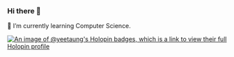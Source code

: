 ### Hi there 👋 
🌱 I’m currently learning Computer Science.

[![An image of @yeetaung's Holopin badges, which is a link to view their full Holopin profile](https://holopin.me/yeetaung)](https://holopin.io/@yeetaung)
<!--
**Yee-Taung/Yee-Taung** is a ✨ _special_ ✨ repository because its `README.md` (this file) appears on your GitHub profile.

Here are some ideas to get you started:

 🔭 I’m currently working on AI and DS related subjects.
 🌱 I’m currently learning Computer Science.
- 👯 I’m looking to collaborate on ...
- 🤔 I’m looking for help with ...
- 💬 Ask me about ...
- 📫 How to reach me: ...
- 😄 Pronouns: ...
- ⚡ Fun fact: ...
-->
